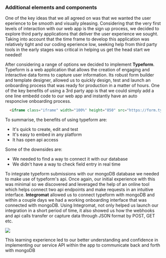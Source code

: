 ### Additional elements and components

One of the key ideas that we all agreed on was that we wanted the user eperience to be smooth and visually pleasing. Considering that the very first levels of interaction with our web app is the sign up process, we decided to explore third party applications that deliver the user experience we sought. Taking into account that the time frame to develop this application was relatively tight and our coding eperience low, seeking help from third party tools in the early stages was critical in helping us get the head start we needed!

After considering a range of options we decided to implement **Typeform**. Typeform is a web application that allows the creation of engaging and interactive data forms to capture user information. Its robust form builder and template designer, allowed us to quickly design, test and launch an onboarding process that was ready for production in a matter of hours. One of the key benefits of using a 3rd party app is that we could simply add a one line embedd code to our web app and instantly have an auto responcive onboarding process.

```html
  <iframe class="iframe" width="100%" height="850" src="https://form.typeform.com/to/<typeformID>?typeform-medium=embed-snippet" frameborder="0" allowfullscreen data-transparency="100"></iframe>

```

To summarise, the benefits of using typeform are:

- It's quick to create, edit and test
- It's easy to embed in any platform
- It has open api access

Some of the downsides are:

- We needed to find a way to connect it with our database
- We didn't have a way to check field entry in real time

To integrate typeform submissions with our mongoDB database we needed to make use of typeform's api. Once again, our initial experience with this was minimal so we discovered and leveraged the help of an online tool which helps connect two api endpoints and make requests in an intuitive interface. **Integromat** allowed us to connect typeform with mongoDB and within a couple days we had a working onboarding interface that was connected with mongoDB. Using Integromat, not only helped us launch our integration in a short period of time, it also showed us how the webhooks and api calls transfer or capture data through JSON format by POST, GET etc.

![](https://ibb.co/bPQBb4P)

This learning experience led to our better understanding and confidence in implementing our service API within the app to communicate back and forth with mongoDB
